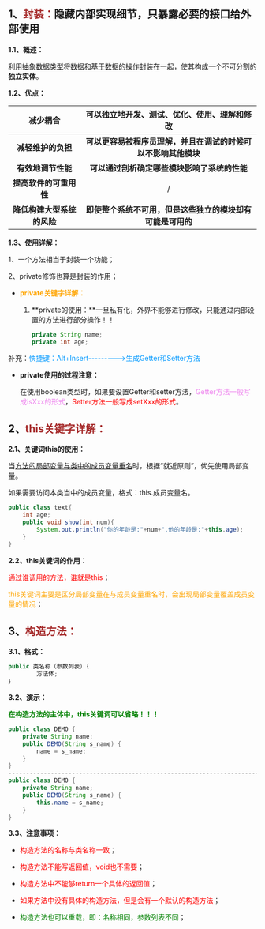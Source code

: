 ## 1、<span style='color:brown'>封装：</span>隐藏内部实现细节，只暴露必要的接口给外部使用

**1.1、概述：**

利用<u>抽象数据类型</u>将<u>数据和基于数据的操作</u>封装在一起，使其构成一个不可分割的**独立实体**。

**1.2、优点：**

|          减少耦合          |         可以独立地开发、测试、优化、使用、理解和修改         |
| :------------------------: | :----------------------------------------------------------: |
|     **减轻维护的负担**     | **可以更容易被程序员理解，并且在调试的时候可以不影响其他模块** |
|     **有效地调节性能**     |         **可以通过剖析确定哪些模块影响了系统的性能**         |
|   **提高软件的可重用性**   |                              /                               |
| **降低构建大型系统的风险** |  **即使整个系统不可用，但是这些独立的模块却有可能是可用的**  |

**1.3、使用详解：**

1、一个方法相当于封装一个功能；

2、private修饰也算是封装的作用；

- <span style='color:orange'>**private关键字详解：**</span>

  1. **private的使用：**一旦私有化，外界不能够进行修改，只能通过内部设置的方法进行部分操作！！

     ```java
     private String name;
     private int age;
     ```
     

​			补充：<font color="#0099ff">快捷键：Alt+Insert--------->生成Getter和Setter方法</font>

- **private使用的过程注意：**

  在使用boolean类型时，如果要设置Getter和setter方法，<span style='color:violet'>Getter方法一般写成isXxx的形式</span>，<span style='color:red'>Setter方法一般写成setXxx的形式</span>。



## 2、<span style='color:brown'>**this关键字详解：**</span>

**2.1、关键词this的使用：**

当<u>方法的局部变量与类中的成员变量重名</u>时，根据“就近原则”，优先使用局部变量。

如果需要访问本类当中的成员变量，格式：this.成员变量名。

```java
public class text{
    int age;
    public void show(int num){
        System.out.println("你的年龄是:"+num+",他的年龄是:"+this.age);
    }
}
```

**2.2、this关键词的作用：**

<span style='color:red'>通过谁调用的方法，谁就是this</span>；

<span style='color:orange'>this关键词主要是区分局部变量在与成员变量重名时，会出现局部变量覆盖成员变量的情况</span>；



## 3、<span style='color:brown'>**构造方法：**</span>

**3.1、格式：**

```java
public 类名称（参数列表）｛
		方法体;
｝
```

**3.2、演示：**

<span style='color:green'>**在构造方法的主体中，this关键词可以省略！！！**</span>

```java
public class DEMO {
    private String name;
    public DEMO(String s_name) {
        name = s_name;
    }
}
---------------------------------------------------------------------------------------------------------
public class DEMO {
    private String name;
    public DEMO(String s_name) {
        this.name = s_name;
    }
}
```

**3.3、注意事项：**

- <span style='color:red'>构造方法的名称与类名称一致</span>；

- <span style='color:red'>构造方法不能写返回值，void也不需要</span>；

- <span style='color:red'>构造方法中不能够return一个具体的返回值</span>；

- <span style='color:red'>如果方法中没有具体的构造方法，但是会有一个默认的构造方法</span>；

- <span style='color:green'>构造方法也可以重载，即：名称相同，参数列表不同</span>；
